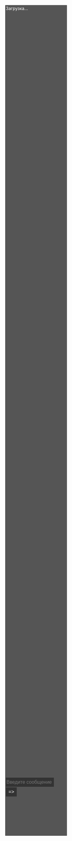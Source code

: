 <style>
  .chat {
	border:1px solid #333;
	margin:15px;
	width:40%;
	height:70%;
	background:#555;
	color:#fff;
}

.chat-messages {
	min-height:93%;
	max-height:93%;
	overflow:auto;
}

.chat-messages__content {
	padding:1px;
}

.chat__message {
	border-left:3px solid #333;
	margin-top:2px;
	padding:2px;
}

.chat__message_black {
	border-color:#000;
}

.chat__message_blue {
	border-color:blue;
}

.chat__message_green {
	border-color:green;
}

.chat__message_red {
	border-color:red;
}

.chat-input {
	min-height:6%;
}
input {
	font-family:arial;
	font-size:16px;
	vertical-align:middle;
	background:#333;
	color:#fff;
	border:0;
	display:inline-block;
	margin:1px;
	height:30px;
}

.chat-form__input {
	width:79%;
}

.chat-form__submit {
	width:18%;
}
</style>
<div class='chat'>
	<div class='chat-messages'>
		<div class='chat-messages__content' id='messages'>
			Загрузка...
		</div>
	</div>
	<div class='chat-input'>
		<form method='post' id='chat-form'>
			<input type='text' id='message-text' class='chat-form__input' placeholder='Введите сообщение'> <input type='submit' class='chat-form__submit' value='=>'>
		</form>
	</div>
</div>
